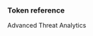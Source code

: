 ### Token reference
<Token xmlns:xlink="http://www.w3.org/1999/xlink">Advanced Threat Analytics</Token>
